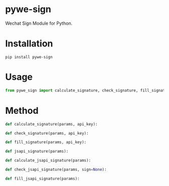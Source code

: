 # pywe-sign

Wechat Sign Module for Python.

# Installation

```shell
pip install pywe-sign
```

# Usage

```python
from pywe_sign import calculate_signature, check_signature, fill_signature, jsapi_signature, calculate_jsapi_signature, check_jsapi_signature, fill_jsapi_signature
```

# Method

```python
def calculate_signature(params, api_key):

def check_signature(params, api_key):

def fill_signature(params, api_key):

def jsapi_signature(params):

def calculate_jsapi_signature(params):

def check_jsapi_signature(params, sign=None):

def fill_jsapi_signature(params):
```

